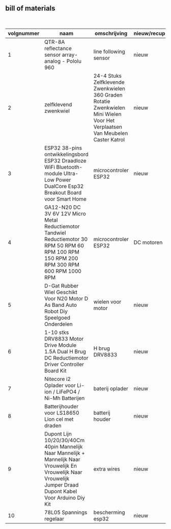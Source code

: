 ## bill of materials
<br />

|volgnummer|naam|omschrijving|nieuw/recup|kostprijs/stuk|aantal|subtotaal|
|----------|----|------------|-----------|---------|------|---------|
|         1|  QTR-8A reflectance sensor array- analog - Pololu 960  |     line following sensor       |  nieuw         |       	€10       |  	1    |    €10     |
|         2| zelfklevend zwenkwiel |     24-4 Stuks Zelfklevende Zwenkwielen 360 Graden Rotatie Zwenkwielen Mini Wielen Voor Het Verplaatsen Van Meubelen Caster Katrol    |  nieuw         |       	2.21      |  	1    |  	2.21    |
|         3|  ESP32 38-pins ontwikkelingsbord ESP32 Draadloze WiFi Bluetooth-module Ultra-Low Power DualCore Esp32 Breakout Board voor Smart Home  |     microcontroler ESP32       |  nieuw         |       	€6.41       |  	1    |    €6.41     |
|         4|  GA12-N20 DC 3V 6V 12V Micro Metal Reductiemotor Tandwiel Reductiemotor 30 RPM 50 RPM 60 RPM 100 RPM 150 RPM 200 RPM 300 RPM 600 RPM 1000 RPM  |     microcontroler ESP32       |  DC motoren         |       	€4.32        |  	2    |    €8.64     |
|         5|  D-Gat Rubber Wiel Geschikt Voor N20 Motor D As Band Auto Robot Diy Speelgoed Onderdelen  |     wielen voor motor       |  nieuw         |       	€1.43       |  	2    |    €2.86     |
|         6|  1-10 stks DRV8833 Motor Drive Module 1.5A Dual H Brug DC Reductiemotor Driver Controller Board Kit  |     H brug DRV8833       |  nieuw         |       	€1.61       |  	1    |    €1.61     |
|         7|  Nitecore i2 Oplader voor Li-ion / LiFePO4 / Ni-Mh Batterijen  |     baterij oplader       |  nieuw         |       	€19.95       |  	1    |    €19.95     |
|         8|  Batterijhouder voor LS18650 Lion cel met draden  |     batterij houder       |  nieuw         |       	€1.29       |  	2   |    €2.58     |
|         9|  Dupont Lijn 10/20/30/40Cm 40pin Mannelijk Naar Mannelijk + Mannelijk Naar Vrouwelijk En Vrouwelijk Naar Vrouwelijk Jumper Draad Dupont Kabel Voor Arduino Diy Kit  |    extra wires       |  nieuw         |       	€2.03      |  	1    |   €2.03    |
|         10|  78L05 Spannings regelaar  |     bescherming esp32       |  nieuw         |       	€0.29       |  	1    |    €0.29     |


